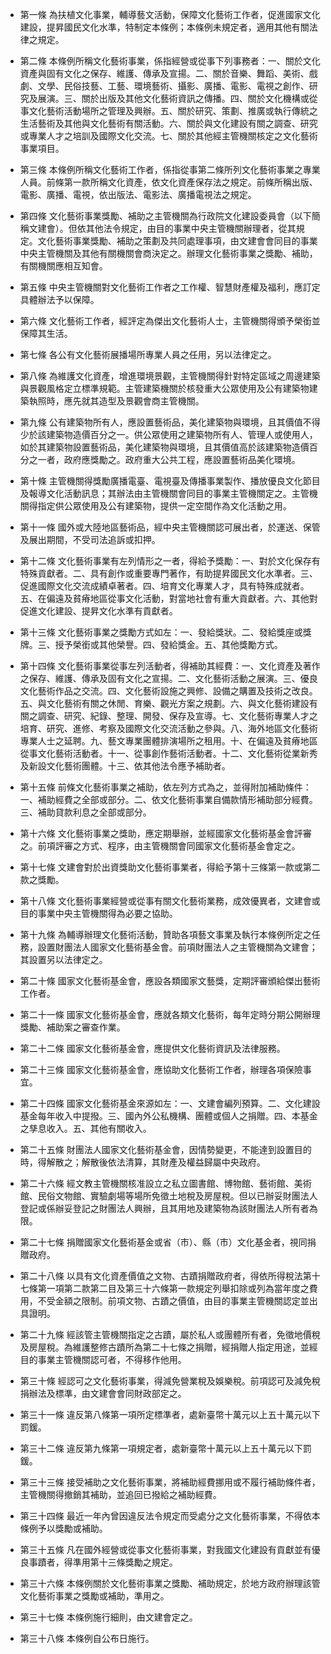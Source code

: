 * 第一條 為扶植文化事業，輔導藝文活動，保障文化藝術工作者，促進國家文化建設，提昇國民文化水準，特制定本條例；本條例未規定者，適用其他有關法律之規定。

* 第二條 本條例所稱文化藝術事業，係指經營或從事下列事務者：一、關於文化資產與固有文化之保存、維護、傳承及宣揚。二、關於音樂、舞蹈、美術、戲劇、文學、民俗技藝、工藝、環境藝術、攝影、廣播、電影、電視之創作、研究及展演。三、關於出版及其他文化藝術資訊之傳播。四、關於文化機構或從事文化藝術活動場所之管理及興辦。五、關於研究、策劃、推廣或執行傳統之生活藝術及其他與文化藝術有關活動。六、關於與文化建設有關之調查、研究或專業人才之培訓及國際文化交流。七、關於其他經主管機關核定之文化藝術事業項目。

* 第三條 本條例所稱文化藝術工作者，係指從事第二條所列文化藝術事業之專業人員。前條第一款所稱文化資產，依文化資產保存法之規定。前條所稱出版、電影、廣播、電視，依出版法、電影法、廣播電視法之規定。

* 第四條 文化藝術事業獎勵、補助之主管機關為行政院文化建設委員會（以下簡稱文建會）。但依其他法令規定，由目的事業中央主管機關辦理者，從其規定。文化藝術事業獎勵、補助之策劃及共同處理事項，由文建會會同目的事業中央主管機關及其他有關機關會商決定之。辦理文化藝術事業之獎勵、補助，有關機關應相互知會。

* 第五條 中央主管機關對文化藝術工作者之工作權、智慧財產權及福利，應訂定具體辦法予以保障。

* 第六條 文化藝術工作者，經評定為傑出文化藝術人士，主管機關得頒予榮銜並保障其生活。

* 第七條 各公有文化藝術展播場所專業人員之任用，另以法律定之。

* 第八條 為維護文化資產，增進環境景觀，主管機關得針對特定區域之周邊建築與景觀風格定立標準規範。主管建築機關於核發重大公眾使用及公有建築物建築執照時，應先就其造型及景觀會商主管機關。

* 第九條 公有建築物所有人，應設置藝術品，美化建築物與環境，且其價值不得少於該建築物造價百分之一。供公眾使用之建築物所有人、管理人或使用人，如於其建築物設置藝術品，美化建築物與環境，且其價值高於該建築物造價百分之一者，政府應獎勵之。政府重大公共工程，應設置藝術品美化環境。

* 第十條 主管機關得獎勵廣播電臺、電視臺及傳播事業製作、播放優良文化節目及報導文化活動訊息；其辦法由主管機關會同目的事業主管機關定之。主管機關得指定供公眾使用及公有建築物，提供一定空間作為文化活動之用。

* 第十一條 國外或大陸地區藝術品，經中央主管機關認可展出者，於運送、保管及展出期間，不受司法追訴或扣押。

* 第十二條 文化藝術事業有左列情形之一者，得給予獎勵：一、對於文化保存有特殊貢獻者。二、具有創作或重要專門著作，有助提昇國民文化水準者。三、促進國際文化交流成績卓著者。四、培育文化專業人才，具有特殊成就者。五、在偏遠及貧瘠地區從事文化活動，對當地社會有重大貢獻者。六、其他對促進文化建設、提昇文化水準有貢獻者。

* 第十三條 文化藝術事業之獎勵方式如左：一、發給獎狀。二、發給獎座或獎牌。三、授予榮銜或其他榮譽。四、發給獎金。五、其他獎勵方式。

* 第十四條 文化藝術事業從事左列活動者，得補助其經費：一、文化資產及著作之保存、維護、傳承及固有文化之宣揚。二、文化藝術活動之展演。三、優良文化藝術作品之交流。四、文化藝術設施之興修、設備之購置及技術之改良。五、與文化藝術有關之休閒、育樂、觀光方案之規劃。六、與文化藝術建設有關之調查、研究、紀錄、整理、開發、保存及宣導。七、文化藝術專業人才之培育、研究、進修、考察及國際文化交流活動之參與。八、海外地區文化藝術專業人士之延聘。九、藝文專業團體排演場所之租用。十、在偏遠及貧瘠地區從事文化藝術活動者。十一、從事創作藝術活動者。十二、文化藝術從業新秀及新設文化藝術團體。十三、依其他法令應予補助者。

* 第十五條 前條文化藝術事業之補助，依左列方式為之，並得附加補助條件：一、補助經費之全部或部分。二、依文化藝術事業自備款情形補助部分經費。三、補助貸款利息之全部或部分。

* 第十六條 文化藝術事業之獎助，應定期舉辦，並經國家文化藝術基金會評審之。前項評審之方式、程序，由主管機關會同國家文化藝術基金會定之。

* 第十七條 文建會對於出資獎助文化藝術事業者，得給予第十三條第一款或第二款之獎勵。

* 第十八條 文化藝術事業經營或從事有關文化藝術業務，成效優異者，文建會或目的事業中央主管機關得為必要之協助。

* 第十九條 為輔導辦理文化藝術活動，贊助各項藝文事業及執行本條例所定之任務，設置財團法人國家文化藝術基金會。前項財團法人之主管機關為文建會；其設置另以法律定之。

* 第二十條 國家文化藝術基金會，應設各類國家文藝獎，定期評審頒給傑出藝術工作者。

* 第二十一條 國家文化藝術基金會，應就各類文化藝術，每年定時分期公開辦理獎勵、補助案之審查作業。

* 第二十二條 國家文化藝術基金會，應提供文化藝術資訊及法律服務。

* 第二十三條 國家文化藝術基金會，應協助文化藝術工作者，辦理各項保險事宜。

* 第二十四條 國家文化藝術基金來源如左：一、文建會編列預算。二、文化建設基金每年收入中提撥。三、國內外公私機構、團體或個人之捐贈。四、本基金之孳息收入。五、其他有關收入。

* 第二十五條 財團法人國家文化藝術基金會，因情勢變更，不能達到設置目的時，得解散之；解散後依法清算，其財產及權益歸屬中央政府。

* 第二十六條 經文教主管機關核准設立之私立圖書館、博物館、藝術館、美術館、民俗文物館、實驗劇場等場所免徵土地稅及房屋稅。但以已辦妥財團法人登記或係辦妥登記之財團法人興辦，且其用地及建築物為該財團法人所有者為限。

* 第二十七條 捐贈國家文化藝術基金或省（市）、縣（市）文化基金者，視同捐贈政府。

* 第二十八條 以具有文化資產價值之文物、古蹟捐贈政府者，得依所得稅法第十七條第一項第二款第二目及第三十六條第一款規定列舉扣除或列為當年度之費用，不受金額之限制。前項文物、古蹟之價值，由目的事業主管機關認定並出具證明。

* 第二十九條 經該管主管機關指定之古蹟，屬於私人或團體所有者，免徵地價稅及房屋稅。為維護整修古蹟所為第二十七條之捐贈，經捐贈人指定用途，並經目的事業主管機關認可者，不得移作他用。

* 第三十條 經認可之文化藝術事業，得減免營業稅及娛樂稅。前項認可及減免稅捐辦法及標準，由文建會會同財政部定之。

* 第三十一條 違反第八條第一項所定標準者，處新臺幣十萬元以上五十萬元以下罰鍰。

* 第三十二條 違反第九條第一項規定者，處新臺幣十萬元以上五十萬元以下罰鍰。

* 第三十三條 接受補助之文化藝術事業，將補助經費挪用或不履行補助條件者，主管機關得撤銷其補助，並追回已撥給之補助經費。

* 第三十四條 最近一年內曾因違反法令規定而受處分之文化藝術事業，不得依本條例予以獎勵或補助。

* 第三十五條 凡在國外經營或從事文化藝術事業，對我國文化建設有貢獻並有優良事蹟者，得準用第十三條獎勵之規定。

* 第三十六條 本條例關於文化藝術事業之獎勵、補助規定，於地方政府辦理該管文化藝術事業之獎勵或補助，準用之。

* 第三十七條 本條例施行細則，由文建會定之。

* 第三十八條 本條例自公布日施行。

